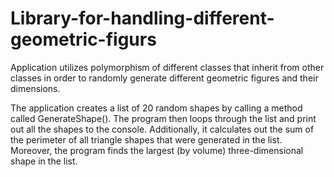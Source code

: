 # Library-for-handling-different-geometric-figurs

Application utilizes polymorphism of different classes that inherit from other classes in order to randomly generate different geometric figures and their dimensions. 

The application creates a list of 20 random shapes by calling a method called GenerateShape().  The program then loops through the list and print out all the shapes to 
the console.  Additionally, it calculates out the sum of the perimeter of all triangle shapes that were generated in the list.  Moreover, the program finds the largest 
(by volume) three-dimensional shape in the list.
